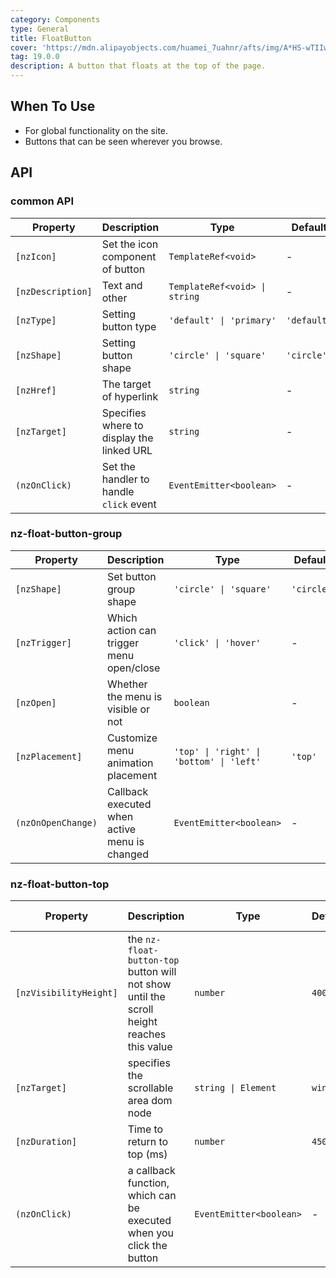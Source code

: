 ```yaml
---
category: Components
type: General
title: FloatButton
cover: 'https://mdn.alipayobjects.com/huamei_7uahnr/afts/img/A*HS-wTIIwu0kAAAAAAAAAAAAADrJ8AQ/original'
tag: 19.0.0
description: A button that floats at the top of the page.
---
```


## When To Use

- For global functionality on the site.
- Buttons that can be seen wherever you browse.


## API

### common API

| Property          | Description                               | Type                          | Default     |
|-------------------|-------------------------------------------|-------------------------------|-------------|
| `[nzIcon]`        | Set the icon component of button          | `TemplateRef<void>`           | -           |
| `[nzDescription]` | Text and other                            | `TemplateRef<void> \| string` | -           |
| `[nzType]`        | Setting button type                       | `'default' \| 'primary'`      | `'default'` |
| `[nzShape]`       | Setting button shape                      | `'circle' \| 'square'`        | `'circle'`  |
| `[nzHref]`        | The target of hyperlink                   | `string`                      | -           |
| `[nzTarget]`      | Specifies where to display the linked URL | `string`                      | -           |
| `(nzOnClick)`     | Set the handler to handle `click` event   | `EventEmitter<boolean>`       | -           |

### nz-float-button-group

| Property           | Description                                   | Type                                     | Default    |
|--------------------|-----------------------------------------------|------------------------------------------|------------|
| `[nzShape]`        | Set button group shape                        | `'circle' \| 'square'`                   | `'circle'` |
| `[nzTrigger]`      | Which action can trigger menu open/close      | `'click' \| 'hover'`                     | -          |
| `[nzOpen]`         | Whether the menu is visible or not            | `boolean`                                | -          |
| `[nzPlacement]`    | Customize menu animation placement            | `'top' \| 'right' \| 'bottom' \| 'left'` | `'top'`    |
| `(nzOnOpenChange)` | Callback executed when active menu is changed | `EventEmitter<boolean>`                  | -          |

### nz-float-button-top

| Property               | Description                                                                               | Type                    | Default  | Global Config |
|------------------------|-------------------------------------------------------------------------------------------|-------------------------|----------|---------------|
| `[nzVisibilityHeight]` | the `nz-float-button-top` button will not show until the scroll height reaches this value | `number`                | `400`    | ✅             |
| `[nzTarget]`           | specifies the scrollable area dom node                                                    | `string \| Element`     | `window` |
| `[nzDuration]`         | Time to return to top (ms)                                                                | `number`                | `450`    |
| `(nzOnClick)`          | a callback function, which can be executed when you click the button                      | `EventEmitter<boolean>` | -        |
